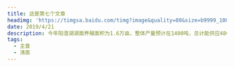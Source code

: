 ```yaml
---
title: 这是第七个文章
headimg: 'https://timgsa.baidu.com/timg?image&quality=80&size=b9999_10000&sec=1569242045067&di=cd99f17487c9981ebc9e42cb6b5d2525&imgtype=jpg&src=http%3A%2F%2Fimg.mp.itc.cn%2Fupload%2F20160429%2Ff3434ecaecaf4830893c570985a30f1e_th.jpg'
date: 2019/4/21
description: 今年阳澄湖湖面养殖面积为1.6万亩，整体产量预计在1400吨，总计能供应480万只大闸蟹。尽管阳澄湖开湖比往年晚，但大闸蟹的个头更大、产量更高。
tags:
  - 主食
  - 清蒸
---
```

